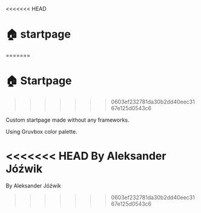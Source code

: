 <<<<<<< HEAD
# 🏠 startpage
=======
# 🏠 Startpage
>>>>>>> 0603ef232781da30b2dd40eec3167e125d0543c6

Custom startpage made without any frameworks.

Using Gruvbox color palette.

<<<<<<< HEAD
By Aleksander Jóźwik
=======
By Aleksander Jóźwik
>>>>>>> 0603ef232781da30b2dd40eec3167e125d0543c6
